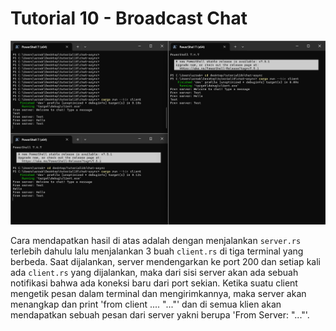# Tutorial 10 - Broadcast Chat

![alt text](image.png)

Cara mendapatkan hasil di atas adalah dengan menjalankan `server.rs` terlebih dahulu lalu menjalankan 3 buah `client.rs` di tiga terminal yang berbeda. Saat dijalankan, server mendengarkan ke port 200 dan setiap kali ada `client.rs` yang dijalankan, maka dari sisi server akan ada sebuah notifikasi bahwa ada koneksi baru dari port sekian. Ketika suatu client mengetik pesan dalam terminal dan mengirimkannya, maka server akan menangkap dan print 'from client .... "..."' dan di semua klien akan mendapatkan sebuah pesan dari server yakni berupa 'From Server: "..."'.